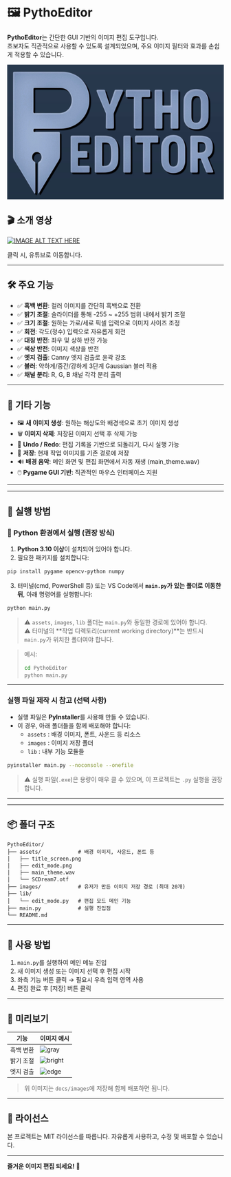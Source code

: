 # 🖼️ PythoEditor

**PythoEditor**는 간단한 GUI 기반의 이미지 편집 도구입니다.  
초보자도 직관적으로 사용할 수 있도록 설계되었으며, 주요 이미지 필터와 효과를 손쉽게 적용할 수 있습니다.

![PythoEditor 메인 화면](main_menu.png)  

## 🎬 소개 영상
[![IMAGE ALT TEXT HERE](https://img.youtube.com/vi/cFqQS-OgYSI/0.jpg)](https://www.youtube.com/watch?v=cFqQS-OgYSI)

클릭 시, 유튜브로 이동합니다.

---

## 🛠️ 주요 기능

- ✅ **흑백 변환**: 컬러 이미지를 간단히 흑백으로 전환  
- ✅ **밝기 조절**: 슬라이더를 통해 -255 ~ +255 범위 내에서 밝기 조절  
- ✅ **크기 조절**: 원하는 가로/세로 픽셀 입력으로 이미지 사이즈 조정  
- ✅ **회전**: 각도(정수) 입력으로 자유롭게 회전  
- ✅ **대칭 반전**: 좌우 및 상하 반전 가능  
- ✅ **색상 반전**: 이미지 색상을 반전  
- ✅ **엣지 검출**: Canny 엣지 검출로 윤곽 강조  
- ✅ **블러**: 약하게/중간/강하게 3단계 Gaussian 블러 적용  
- ✅ **채널 분리**: R, G, B 채널 각각 분리 출력  

---

## 📁 기타 기능

- 🖼️ **새 이미지 생성**: 원하는 해상도와 배경색으로 초기 이미지 생성  
- 🗑️ **이미지 삭제**: 저장된 이미지 선택 후 삭제 가능  
- 🔁 **Undo / Redo**: 편집 기록을 기반으로 되돌리기, 다시 실행 가능  
- 💾 **저장**: 현재 작업 이미지를 기존 경로에 저장  
- 🔊 **배경 음악**: 메인 화면 및 편집 화면에서 자동 재생 (main_theme.wav)  
- 🖱️ **Pygame GUI 기반**: 직관적인 마우스 인터페이스 지원

---

---

## 🚀 실행 방법

### 🔧 Python 환경에서 실행 (권장 방식)

1. **Python 3.10 이상**이 설치되어 있어야 합니다.
2. 필요한 패키지를 설치합니다:

```bash
pip install pygame opencv-python numpy
```

3. 터미널(cmd, PowerShell 등) 또는 VS Code에서 **`main.py`가 있는 폴더로 이동한 뒤**, 아래 명령어를 실행합니다:

```bash
python main.py
```

> ⚠️ `assets`, `images`, `lib` 폴더는 `main.py`와 동일한 경로에 있어야 합니다.  
> ⚠️ 터미널의 **작업 디렉토리(current working directory)**는 반드시 `main.py`가 위치한 폴더여야 합니다.

> 예시:
> ```bash
> cd PythoEditor
> python main.py
> ```

---

### 실행 파일 제작 시 참고 (선택 사항)

- 실행 파일은 **PyInstaller**를 사용해 만들 수 있습니다.
- 이 경우, 아래 폴더들을 함께 배포해야 합니다:
  - `assets` : 배경 이미지, 폰트, 사운드 등 리소스
  - `images` : 이미지 저장 폴더
  - `lib` : 내부 기능 모듈들

```bash
pyinstaller main.py --noconsole --onefile
```

> ⚠️ 실행 파일(`.exe`)은 용량이 매우 클 수 있으며, 이 프로젝트는 `.py` 실행을 권장합니다.

---


---

## 📦 폴더 구조

```
PythoEditor/
├── assets/            # 배경 이미지, 사운드, 폰트 등
│   ├── title_screen.png
│   ├── edit_mode.png
│   ├── main_theme.wav
│   └── SCDream7.otf
├── images/            # 유저가 만든 이미지 저장 경로 (최대 20개)
├── lib/
│   └── edit_mode.py   # 편집 모드 메인 기능
├── main.py            # 실행 진입점
└── README.md
```

---

## 📝 사용 방법

1. `main.py`를 실행하여 메인 메뉴 진입
2. 새 이미지 생성 또는 이미지 선택 후 편집 시작
3. 좌측 기능 버튼 클릭 → 필요시 우측 입력 영역 사용
4. 편집 완료 후 [저장] 버튼 클릭

---

## 📌 미리보기

| 기능 | 이미지 예시 |
|------|--------------|
| 흑백 변환 | ![gray](docs/images/gray_sample.png) |
| 밝기 조절 | ![bright](docs/images/bright_sample.png) |
| 엣지 검출 | ![edge](docs/images/edge_sample.png) |

> 위 이미지는 `docs/images`에 저장해 함께 배포하면 됩니다.

---

## 📣 라이선스

본 프로젝트는 MIT 라이선스를 따릅니다. 자유롭게 사용하고, 수정 및 배포할 수 있습니다.

---

**즐거운 이미지 편집 되세요!** 🎨
